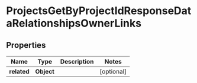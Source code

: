 

# ProjectsGetByProjectIdResponseDataRelationshipsOwnerLinks


## Properties

| Name | Type | Description | Notes |
|------------ | ------------- | ------------- | -------------|
|**related** | **Object** |  |  [optional] |



